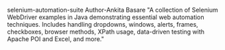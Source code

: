 selenium-automation-suite
Author-Ankita Basare
"A collection of Selenium WebDriver examples in Java demonstrating essential web automation techniques. Includes handling dropdowns, windows, alerts, frames, checkboxes, browser methods, XPath usage, data-driven testing with Apache POI and Excel, and more."
